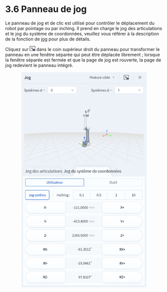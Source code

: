 # 3.6 Panneau de jog

Le panneau de jog et de clic est utilisé pour contrôler le déplacement du robot par pointage ou par inching. Il prend en charge le jog des articulations et le jog du système de coordonnées, veuillez vous référer à la description de la fonction de [jog](../operation/jog_oper.md) pour plus de détails.

Cliquez sur <img src="image/ind_icon.png" height="16"/> dans le coin supérieur droit du panneau pour transformer le panneau en une fenêtre séparée qui peut être déplacée librement ; lorsque la fenêtre séparée est fermée et que la page de jog est rouverte, la page de jog redevient le panneau intégré.

<div align=center><img src="image/jog.png" width="400"/></div>
